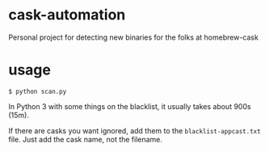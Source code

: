 # cask-automation
Personal project for detecting new binaries for the folks at homebrew-cask


# usage
`$ python scan.py`

In Python 3 with some things on the blacklist, it usually takes about 900s (15m).

If there are casks you want ignored, add them to the `blacklist-appcast.txt` file. Just add the cask name, not the filename.
